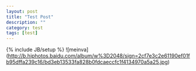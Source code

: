```yaml
---
layout: post
title: "Test Post"
description: ""
category: test 
tags: [test]
---
```

{% include JB/setup %}
![meinva] (http://b.hiphotos.baidu.com/album/w%3D2048/sign=2cf7e3c2e61190ef01fb95dffa239c16/bd3eb13533fa828b0fdcaeccfc1f4134970a5a25.jpg)
